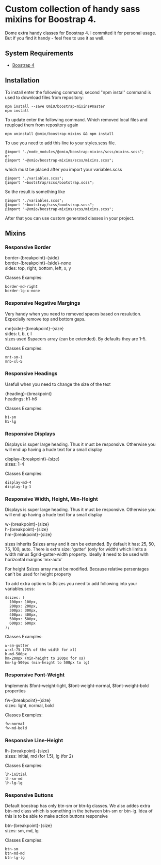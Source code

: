 # Custom collection of handy sass mixins for Boostrap 4.

Dome extra handy classes for Boostrap 4. I commited it for personal usage. But if you find it handy - feel free to use it as well.

## System Requirements

* [Boostrap 4](https://github.com/twbs/bootstrap)


## Installation

To install enter the following command, second "npm instal" command is used to download files from repository:

```
npm install --save Omi0/boostrap-mixins#master
npm install
```

To update enter the following command. Which removed local files and reupload them from repository again

```
npm uninstall @omio/boostrap-mixins && npm install
```

To use you need to add this line to your styles.scss file.

```
@import "./node_modules/@omio/boostrap-mixins/scss/mixins.scss";
or
@import "~@omio/boostrap-mixins/scss/mixins.scss";
```

which must be placed after you import your variables.scss

```
@import "./variables.scss";
@import "~bootstrap/scss/bootstrap.scss";

```

So the result is something like

```
@import "./variables.scss";
@import "~bootstrap/scss/bootstrap.scss";
@import "~@omio/boostrap-mixins/scss/mixins.scss";
```

After that you can use custom generated classes in your project.

## Mixins

### Responsive Border

border-{breakpoint}-{side}<br />
border-{breakpoint}-{side}-none<br />
sides: top, right, bottom, left, x, y

Classes Examples:

```
border-md-right
border-lg-x-none
```

### Responsive Negative Margings

Very handy when you need to removed spaces based on resulution. Expecially remove top and bottom gaps.

mn{side}-{breakpoint}-{size}<br />
sides: t, b, r, l<br />
sizes used $spacers array (can be extended). By defaults they are 1-5.

Classes Examples:

```
mnt-sm-1
mnb-xl-5
```

### Responsive Headings

Usefull when you need to change the size of the text

{heading}-{breakpoint}<br />
headings: h1-h6

Classes Examples:

```
h1-sm
h5-lg
```

### Responsive Displays

Displays is super large heading. Thus it must be responsive. Otherwise you will end up having a hude text for a small display

display-{breakpoint}-{size}<br />
sizes: 1-4

Classes Examples:

```
display-md-4
display-lg-1
```

### Responsive Width, Height, Min-Height

Displays is super large heading. Thus it must be responsive. Otherwise you will end up having a hude text for a small display

w-{breakpoint}-{size}<br />
h-{breakpoint}-{size}<br />
hm-{breakpoint}-{size}

sizes inherits $sizes array and it can be extended. By default it has: 25, 50, 75, 100, auto. There is extra size: 'gutter' (only for width) which limits a width minus $grid-gutter-width property. Ideally it need to be used with horizontal margins 'mx-auto'

For height $sizes array must be modified. Because relative persentages can't be used for height property

To add extra options to $sizes you need to add following into your variables.scss:

```
$sizes: (
  100px: 100px,
  200px: 200px,
  300px: 300px,
  400px: 400px,
  500px: 500px,
  600px: 600px
);
```

Classes Examples:

```
w-sm-gutter
w-xl-75 (75% of the width for xl)
h-md-500px
hm-200px (min-height to 200px for xs)
hm-lg-500px (min-height to 500px to lg)
```

### Responsive Font-Weight

Implements $font-weight-light, $font-weight-normal, $font-weight-bold properties

fw-{breakpoint}-{size}<br />
sizes: light, normal, bold

Classes Examples:

```
fw-normal
fw-md-bold
```

### Responsive Line-Height

lh-{breakpoint}-{size}<br />
sizes: initial, md (for 1.5), lg (for 2)

Classes Examples:

```
lh-initial
lh-sm-md
lh-lg-lg
```

### Responsive Buttons

Default boostrap has only btn-sm or btn-lg classes. We also addes extra btn-md class which is something in the between btn-sm or btn-lg.
Idea of this is to be able to make action buttons responsive

btn-{breakpoint}-{size}<br />
sizes: sm, md, lg

Classes Examples:

```
btn-sm
btn-md-md
btn-lg-lg
```
